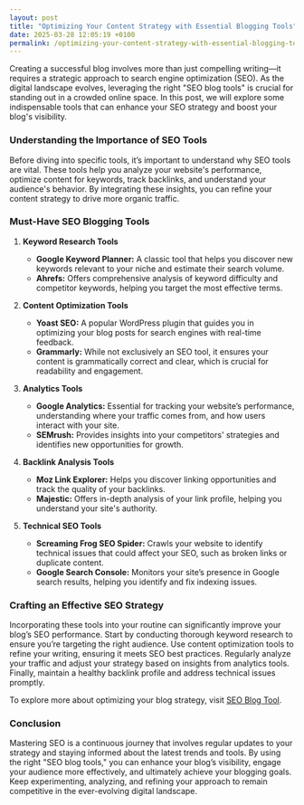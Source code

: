 ```yaml
---
layout: post
title: "Optimizing Your Content Strategy with Essential Blogging Tools"
date: 2025-03-28 12:05:19 +0100
permalink: /optimizing-your-content-strategy-with-essential-blogging-tools/
---
```



Creating a successful blog involves more than just compelling writing—it requires a strategic approach to search engine optimization (SEO). As the digital landscape evolves, leveraging the right "SEO blog tools" is crucial for standing out in a crowded online space. In this post, we will explore some indispensable tools that can enhance your SEO strategy and boost your blog's visibility.

### Understanding the Importance of SEO Tools

Before diving into specific tools, it’s important to understand why SEO tools are vital. These tools help you analyze your website's performance, optimize content for keywords, track backlinks, and understand your audience's behavior. By integrating these insights, you can refine your content strategy to drive more organic traffic.

### Must-Have SEO Blogging Tools

1. **Keyword Research Tools**
   - **Google Keyword Planner:** A classic tool that helps you discover new keywords relevant to your niche and estimate their search volume.
   - **Ahrefs:** Offers comprehensive analysis of keyword difficulty and competitor keywords, helping you target the most effective terms.

2. **Content Optimization Tools**
   - **Yoast SEO:** A popular WordPress plugin that guides you in optimizing your blog posts for search engines with real-time feedback.
   - **Grammarly:** While not exclusively an SEO tool, it ensures your content is grammatically correct and clear, which is crucial for readability and engagement.

3. **Analytics Tools**
   - **Google Analytics:** Essential for tracking your website’s performance, understanding where your traffic comes from, and how users interact with your site.
   - **SEMrush:** Provides insights into your competitors' strategies and identifies new opportunities for growth.

4. **Backlink Analysis Tools**
   - **Moz Link Explorer:** Helps you discover linking opportunities and track the quality of your backlinks.
   - **Majestic:** Offers in-depth analysis of your link profile, helping you understand your site's authority.

5. **Technical SEO Tools**
   - **Screaming Frog SEO Spider:** Crawls your website to identify technical issues that could affect your SEO, such as broken links or duplicate content.
   - **Google Search Console:** Monitors your site’s presence in Google search results, helping you identify and fix indexing issues.

### Crafting an Effective SEO Strategy

Incorporating these tools into your routine can significantly improve your blog’s SEO performance. Start by conducting thorough keyword research to ensure you’re targeting the right audience. Use content optimization tools to refine your writing, ensuring it meets SEO best practices. Regularly analyze your traffic and adjust your strategy based on insights from analytics tools. Finally, maintain a healthy backlink profile and address technical issues promptly.

To explore more about optimizing your blog strategy, visit [SEO Blog Tool](https://seoblogtool.com/).

### Conclusion

Mastering SEO is a continuous journey that involves regular updates to your strategy and staying informed about the latest trends and tools. By using the right "SEO blog tools," you can enhance your blog’s visibility, engage your audience more effectively, and ultimately achieve your blogging goals. Keep experimenting, analyzing, and refining your approach to remain competitive in the ever-evolving digital landscape.